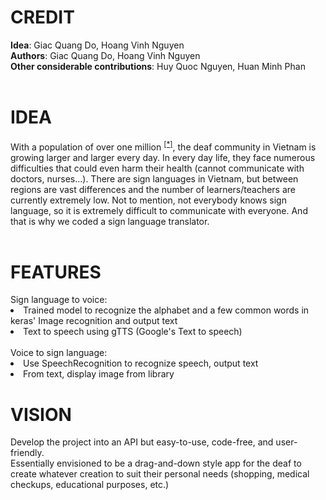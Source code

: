 <h1>CREDIT</h1>
<b>Idea</b>: Giac Quang Do, Hoang Vinh Nguyen<br>
<b>Authors</b>: Giac Quang Do, Hoang Vinh Nguyen<br>
<b>Other considerable contributions</b>: Huy Quoc Nguyen, Huan Minh Phan<br>
<br>
<h1>IDEA</h1>
With a population of over one million <sup><a href="https://www.dvv-international.de/en/adult-education-and-development/editions/aed-842017-inclusion-and-diversity/columns/raising-the-voice-of-deaf-people">[*]</a></sup>, the deaf community in Vietnam is growing larger and larger every day. In every day life, they face numerous difficulties that could even harm their health (cannot communicate with doctors, nurses...). There are sign languages in Vietnam, but between regions are vast differences and the number of learners/teachers are currently extremely low. Not to mention, not everybody knows sign language, so it is extremely difficult to communicate with everyone. And that is why we coded a sign language translator.<br>
<br>
<h1>FEATURES</h1>
Sign language to voice:<br>
<li>Trained model to recognize the alphabet and a few common words in keras' Image recognition and output text
<li>Text to speech using gTTS (Google's Text to speech)
<br><br>
Voice to sign language:<br>
<li>Use SpeechRecognition to recognize speech, output text
<li>From text, display image from library
<h1>VISION</h1>
Develop the project into an API but easy-to-use, code-free, and user-friendly.<br>
Essentially envisioned to be a drag-and-down style app for the deaf to create whatever creation to suit their personal needs (shopping, medical checkups, educational purposes, etc.)
